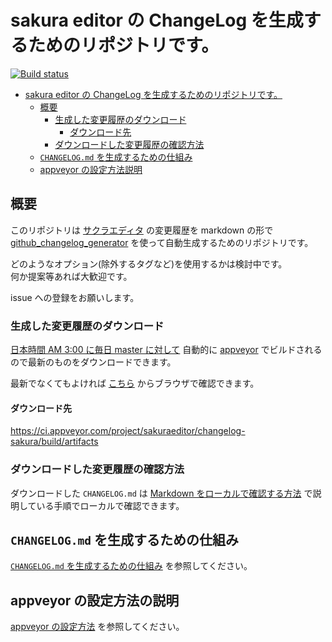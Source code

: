 # sakura editor の ChangeLog を生成するためのリポジトリです。

[![Build status](https://ci.appveyor.com/api/projects/status/9lapqyq8h7ak1otj/branch/master?svg=true)](https://ci.appveyor.com/project/sakuraeditor/changelog-sakura/branch/master)

<!-- TOC -->

- [sakura editor の ChangeLog を生成するためのリポジトリです。](#sakura-editor-の-changelog-を生成するためのリポジトリです)
    - [概要](#概要)
        - [生成した変更履歴のダウンロード](#生成した変更履歴のダウンロード)
            - [ダウンロード先](#ダウンロード先)
        - [ダウンロードした変更履歴の確認方法](#ダウンロードした変更履歴の確認方法)
    - [`CHANGELOG.md` を生成するための仕組み](#changelogmd-を生成するための仕組み)
    - [appveyor の設定方法説明](#appveyor-の設定方法説明)

<!-- /TOC -->

## 概要

このリポジトリは [サクラエディタ](https://github.com/sakura-editor/sakura) の変更履歴を markdown の形で [github_changelog_generator](https://github.com/github-changelog-generator/github-changelog-generator) を使って自動生成するためのリポジトリです。

どのようなオプション(除外するタグなど)を使用するかは検討中です。  
何か提案等あれば大歓迎です。

issue への登録をお願いします。

### 生成した変更履歴のダウンロード

[日本時間 AM 3:00 に毎日 master に対して](https://github.com/sakura-editor/changelog-sakura/issues/6
) 自動的に [appveyor](https://ci.appveyor.com/project/sakuraeditor/changelog-sakura) でビルドされるので最新のものをダウンロードできます。

最新でなくてもよければ [こちら](https://github.com/sakura-editor/sakura/wiki/CHANGELOG.md%E3%82%B9%E3%83%8A%E3%83%83%E3%83%97%E3%82%B7%E3%83%A7%E3%83%83%E3%83%88) からブラウザで確認できます。

#### ダウンロード先

https://ci.appveyor.com/project/sakuraeditor/changelog-sakura/build/artifacts 

### ダウンロードした変更履歴の確認方法

ダウンロードした `CHANGELOG.md` は
[Markdown をローカルで確認する方法](https://github.com/sakura-editor/sakura/wiki/markdown-%E3%82%92%E3%83%AD%E3%83%BC%E3%82%AB%E3%83%AB%E3%81%A7%E7%A2%BA%E8%AA%8D%E3%81%99%E3%82%8B%E6%96%B9%E6%B3%95)
で説明している手順でローカルで確認できます。 

## `CHANGELOG.md` を生成するための仕組み

[`CHANGELOG.md` を生成するための仕組み](Structure.md) を参照してください。


## appveyor の設定方法の説明

[appveyor の設定方法](appveyor.md) を参照してください。
